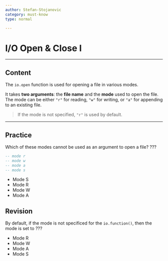 ```yaml
---
author: Stefan-Stojanovic
category: must-know
type: normal

---
```


# I/O Open & Close I

---
## Content

The `io.open` function is used for opening a file in various modes. 

It takes **two arguments**: the **file name** and the **mode** used to open the file. The mode can be either `"r"` for reading, `"w"` for writing, or `"a"` for appending to an existing file. 

> If the mode is not specified, `"r"` is used by default.


---

## Practice

Which of these modes cannot be used as an argument to open a file? ???
```lua
-- mode r
-- mode w
-- mode a
-- mode s
```

- Mode S
- Mode R
- Mode W
- Mode A

## Revision

By default, if the mode is not specificed for the `io.function()`, then the mode is set to ???

- Mode R
- Mode W
- Mode A
- Mode S